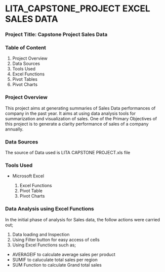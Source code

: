 # LITA_CAPSTONE_PROJECT EXCEL SALES DATA

### Project Title: Capstone Project Sales Data

### Table of Content

1. Project Overview
2. Data Sources
3. Tools Used
4. Excel Functions
5. Pivot Tables
6. Pivot Charts 

### Project Overview
This project aims at generating summaries of Sales Data performances of company in the past year. It aims at using data analysis tools for summarization and visualization of sales. One of the Primary Objectives of this project is to generate a clarity performance of sales of a company annually.

### Data Sources
The source of Data used is LITA CAPSTONE PROJECT.xls file 

### Tools Used

- Microsoft Excel
  
  1. Excel Functions
  2. Pivot Table
  3. Pivot Charts
     
### Data Analysis using Excel Functions
In the initial phase of analysis for Sales data, the follow actions were carried out;
1. Data loading and Inspection 
2. Using Filter button for easy access of cells
3. Using Excel Functions such as; 
- AVERAGEIF to calculate average sales per product
- SUMIF to caluculate total sales per region
- SUM Function to calculate Grand total sales

